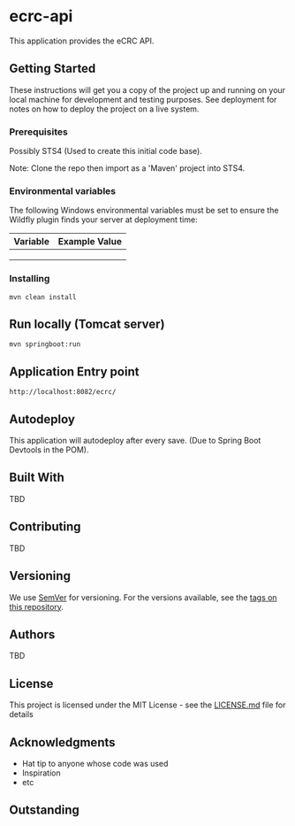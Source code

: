 # ecrc-api

This application provides the eCRC API.   

## Getting Started

These instructions will get you a copy of the project up and running on your local machine for development and testing purposes. See deployment for notes on how to deploy the project on a live system.

### Prerequisites
 
Possibly STS4 (Used to create this initial code base). 

Note: Clone the repo then import as a 'Maven' project into STS4.

### Environmental variables

The following Windows environmental variables must be set to ensure the Wildfly plugin finds your server at deployment time: 

| Variable                   | Example Value                |
| -------------------------- |-----------------------------:|
|                            |                              |
|                            |                              |
|                            |                              |

### Installing

```
mvn clean install
```

## Run locally (Tomcat server)

```
mvn springboot:run
```

## Application Entry point

```
http://localhost:8082/ecrc/
```

## Autodeploy

This application will autodeploy after every save. (Due to Spring Boot Devtools in the POM).  

## Built With

TBD

## Contributing

TBD

## Versioning

We use [SemVer](http://semver.org/) for versioning. For the versions available, see the [tags on this repository](https://github.com/your/project/tags). 

## Authors

TBD

## License

This project is licensed under the MIT License - see the [LICENSE.md](LICENSE.md) file for details

## Acknowledgments

* Hat tip to anyone whose code was used
* Inspiration
* etc

## Outstanding 


